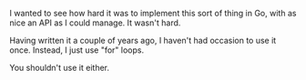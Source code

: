 I wanted to see how hard it was to implement this sort of thing in Go, with as nice an API as I could manage. It wasn't hard.

Having written it a couple of years ago, I haven't had occasion to use it once. Instead, I just use "for" loops.

You shouldn't use it either.


